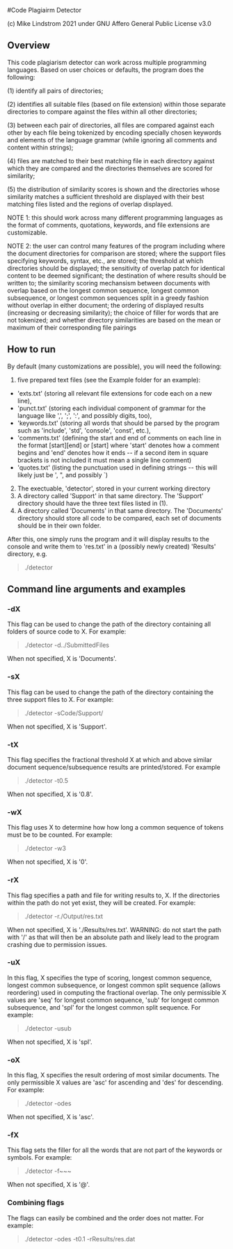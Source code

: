 #Code Plagiairm Detector 

(c) Mike Lindstrom 2021 under GNU Affero General Public License v3.0

## Overview

This code plagiarism detector can work across multiple programming languages. Based on user choices or defaults, the program does the following: 

(1) identify all pairs of directories; 

(2) identifies all suitable files (based on file extension) within those separate directories to compare against the files within all other directories; 

(3) between each pair of directories, all files are compared against each other by each file being tokenized by encoding specially chosen keywords and elements of the language grammar (while ignoring all comments and content within strings);

(4) files are matched to their best matching file in each directory against which they are compared and the directories themselves are scored for similarity;

(5) the distribution of similarity scores is shown and the directories whose similarity matches a sufficient threshold are displayed with their best matching files listed and the regions of overlap displayed.

NOTE 1: this should work across many different programming languages as the format of comments, quotations, keywords, and file extensions are customizable.

NOTE 2: the user can control many features of the program including where the document directories for comparison are stored; where the support files specifying keywords, syntax, etc., are stored; the threshold at which directories should be displayed; the sensitivity of overlap patch for identical content to be deemed significant; the destination of where results should be written to; the similarity scoring mechansism between documents with overlap based on the longest common sequence, longest common subsequence, or longest common sequences split in a greedy fashion without overlap in either document; the ordering of displayed results (increasing or decreasing similarity); the choice of filler for words that are not tokenized; and whether directory similarities are based on the mean or maximum of their corresponding file pairings

## How to run

By default (many customizations are possible), you will need the following:

1. five prepared text files (see the Example folder for an example):
- 'exts.txt' (storing all relevant file extensions for code each on a new line), 
- 'punct.txt' (storing each individual component of grammar for the language like ',', ';', ':', and possibly digits, too), 
- 'keywords.txt' (storing all words that should be parsed by the program such as 'include', 'std', 'console', 'const', etc.),
- 'comments.txt' (defining the start and end of comments on each line in the format [start][end] or [start] where 'start' denotes how a comment begins and 'end' denotes how it ends -- if a second item in square brackets is not included it must mean a single line comment)
- 'quotes.txt' (listing the punctuation used in defining strings -- this will likely just be ', ", and possibly `)
2. The exectuable, 'detector', stored in your current working directory
3. A directory called 'Support' in that same directory. The 'Support' directory should have the three text files listed in (1). 
4. A directory called 'Documents' in that same directory. The 'Documents' directory should store all code to be compared, each set of documents should be in their own folder.

After this, one simply runs the program and it will display results to the console and write them to 'res.txt' in a (possibly newly created) 'Results' directory, e.g.

> ./detector

## Command line arguments and examples 

### -dX 

This flag can be used to change the path of the directory containing all folders of source code to X. For example:

> ./detector -d../SubmittedFiles

When not specified, X is 'Documents'.

### -sX 

This flag can be used to change the path of the directory containing the three support files to X. For example:

> ./detector -sCode/Support/

When not specified, X is 'Support'.

### -tX

This flag specifies the fractional threshold X at which and above similar document sequence/subsequence results are printed/stored. For example 

> ./detector -t0.5

When not specified, X is '0.8'.

### -wX 

This flag uses X to determine how how long a common sequence of tokens must be to be counted. For example:

> ./detector -w3

When not specified, X is '0'.

### -rX 

This flag specifies a path and file for writing results to, X. If the directories within the path do not yet exist, they will be created. For example:

> ./detector -r./Output/res.txt 

When not specified, X is './Results/res.txt'. WARNING: do not start the path with '/' as that will then be an absolute path and likely lead to the program crashing due to permission issues.
 
### -uX 

In this flag, X specifies the type of scoring, longest common sequence, longest common subsequence, or longest common split sequence (allows reordering) used in computing the fractional overlap. The only permissible X values are 'seq' for longest common sequence, 'sub' for longest common subsequence, and 'spl' for the longest common split sequence. For example:

> ./detector -usub

When not specified, X is 'spl'.

### -oX

In this flag, X specifies the result ordering of most similar documents. The only permissible X values are 'asc' for ascending and 'des' for descending. For example:

> ./detector -odes

When not specified, X is 'asc'.

### -fX

This flag sets the filler for all the words that are not part of the keywords or symbols. For example:

> ./detector -f~~~

When not specified, X is '@'.

### Combining flags 

The flags can easily be combined and the order does not matter. For example:

> ./detector -odes -t0.1 -rResults/res.dat
